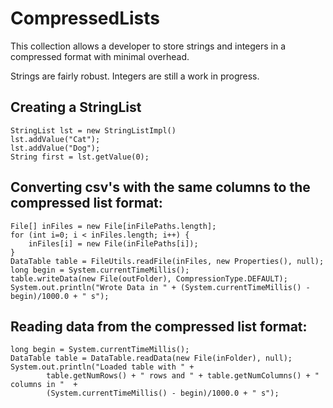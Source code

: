 # CompressedLists
This collection allows a developer to store strings and integers in a compressed format with minimal overhead.

Strings are fairly robust.  Integers are still a work in progress.

## Creating a StringList
```
StringList lst = new StringListImpl()
lst.addValue("Cat");
lst.addValue("Dog");
String first = lst.getValue(0);
```

## Converting csv's with the same columns to the compressed list format:
```        
File[] inFiles = new File[inFilePaths.length];
for (int i=0; i < inFiles.length; i++) {
	inFiles[i] = new File(inFilePaths[i]);
}
DataTable table = FileUtils.readFile(inFiles, new Properties(), null);
long begin = System.currentTimeMillis();
table.writeData(new File(outFolder), CompressionType.DEFAULT);
System.out.println("Wrote Data in " + (System.currentTimeMillis() - begin)/1000.0 + " s");

```

## Reading data from the compressed list format:
```
long begin = System.currentTimeMillis();
DataTable table = DataTable.readData(new File(inFolder), null);
System.out.println("Loaded table with " +  
		table.getNumRows() + " rows and " + table.getNumColumns() + " columns in "  + 
		(System.currentTimeMillis() - begin)/1000.0 + " s");  
```
